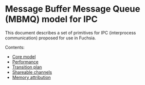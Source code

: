 # Message Buffer Message Queue (MBMQ) model for IPC

This document describes a set of primitives for IPC (interprocess
communication) proposed for use in Fuchsia.

Contents:

*   [Core model](mbmq-model.md)
*   [Performance](performance.md)
*   [Transition plan](transition-plan.md)
*   [Shareable channels](shareable-channels.md)
*   [Memory attribution](memory-attribution.md)
